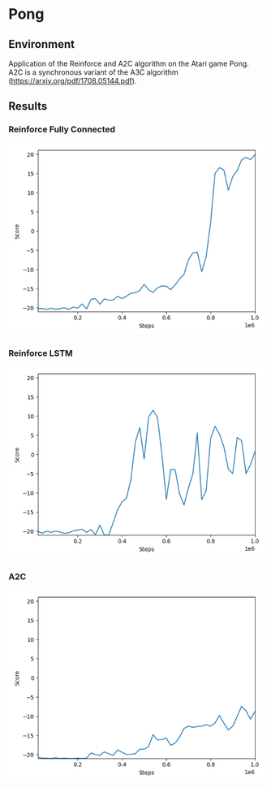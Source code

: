 # Pong
## Environment
Application of the Reinforce and A2C algorithm on the Atari game Pong.
A2C is a synchronous variant of the A3C algorithm (https://arxiv.org/pdf/1708.05144.pdf). 

## Results
### Reinforce Fully Connected
![](images/summary_reinforce.png)

### Reinforce LSTM
![](images/summary_reinforce_lstm.png)

### A2C
![](images/summary_a2c.png)






